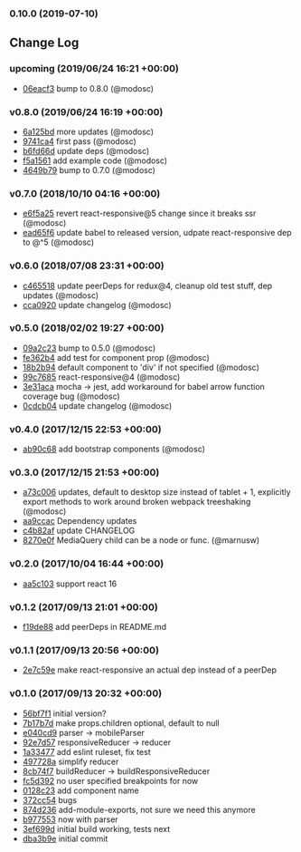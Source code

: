 ### 0.10.0 (2019-07-10)

## Change Log

### upcoming (2019/06/24 16:21 +00:00)
- [06eacf3](https://github.com/modosc/react-responsive-redux/commit/06eacf3b4221abbd6b02ce5131315a456631115d) bump to 0.8.0 (@modosc)

### v0.8.0 (2019/06/24 16:19 +00:00)
- [6a125bd](https://github.com/modosc/react-responsive-redux/commit/6a125bd1f6f08b79f4439b962c560094aec2adbd) more updates (@modosc)
- [9741ca4](https://github.com/modosc/react-responsive-redux/commit/9741ca44848ba08188a55eb810d40f85cecaff7c) first pass (@modosc)
- [b6fd66d](https://github.com/modosc/react-responsive-redux/commit/b6fd66db4bf11c1e4bea752a6dc614f9361894be) update deps (@modosc)
- [f5a1561](https://github.com/modosc/react-responsive-redux/commit/f5a15614644e018e9cf09509b6e647ca386c7570) add example code (@modosc)
- [4649b79](https://github.com/modosc/react-responsive-redux/commit/4649b79f3956241d4e609d853fddc42ef1fb9667) bump to 0.7.0 (@modosc)

### v0.7.0 (2018/10/10 04:16 +00:00)
- [e6f5a25](https://github.com/modosc/react-responsive-redux/commit/e6f5a252929b6bbf16f5bc06609b10ea93ba6ba9) revert react-responsive@5 change since it breaks ssr (@modosc)
- [ead65f6](https://github.com/modosc/react-responsive-redux/commit/ead65f60a1bc7e48b732291ca0f9d0c0600c91cf) update babel to released version, udpate react-responsive dep to @^5 (@modosc)

### v0.6.0 (2018/07/08 23:31 +00:00)
- [c465518](https://github.com/modosc/react-responsive-redux/commit/c4655186de52008ee5f6a7ed2fffcd5ab235b29a) update peerDeps for redux@4, cleanup old test stuff, dep updates (@modosc)
- [cca0920](https://github.com/modosc/react-responsive-redux/commit/cca0920982e5a688fed7aa20ca398d5ea18139ba) update changelog (@modosc)

### v0.5.0 (2018/02/02 19:27 +00:00)
- [09a2c23](https://github.com/modosc/react-responsive-redux/commit/09a2c23e012365bc651aa4f31ee531c6de44c8d0) bump to 0.5.0 (@modosc)
- [fe362b4](https://github.com/modosc/react-responsive-redux/commit/fe362b4a1a3eea26231a48b1b8010eeb6827f870) add test for component prop (@modosc)
- [18b2b94](https://github.com/modosc/react-responsive-redux/commit/18b2b9460d2049b15141d3df49529baf5f8e6337) default component to 'div' if not specified (@modosc)
- [99c7685](https://github.com/modosc/react-responsive-redux/commit/99c7685e913a5f6bbbedd90a1b5a8bd5fd8f7420) react-responsive@4 (@modosc)
- [3e31aca](https://github.com/modosc/react-responsive-redux/commit/3e31aca9a38cec8c4299115d5fb7b56b92df71a4) mocha -> jest, add workaround for babel arrow function coverage bug (@modosc)
- [0cdcb04](https://github.com/modosc/react-responsive-redux/commit/0cdcb04f922de6d56271fed721a1b5f917886fb2) update changelog (@modosc)

### v0.4.0 (2017/12/15 22:53 +00:00)
- [ab90c68](https://github.com/modosc/react-responsive-redux/commit/ab90c688f9dfd9ae9d8cdda8f7a122581413c8fb) add bootstrap components (@modosc)

### v0.3.0 (2017/12/15 21:53 +00:00)
- [a73c006](https://github.com/modosc/react-responsive-redux/commit/a73c00628754ef7ac22ed45d7606cfe3536cd3ff) updates, default to desktop size instead of tablet + 1, explicitly export methods to work around broken webpack treeshaking (@modosc)
- [aa9ccac](https://github.com/modosc/react-responsive-redux/commit/aa9ccac94e6e6ab837f21fce8ea55d01476fa4d1) Dependency updates
- [c4b82af](https://github.com/modosc/react-responsive-redux/commit/c4b82af78f78820f978d6505f5e46fc4d20e51d0) update CHANGELOG
- [8270e0f](https://github.com/modosc/react-responsive-redux/commit/8270e0ff2433c86d52ec9c027d1908c934b48f4e) MediaQuery child can be a node or func. (@marnusw)

### v0.2.0 (2017/10/04 16:44 +00:00)
- [aa5c103](https://github.com/modosc/react-responsive-redux/commit/aa5c1037b3a63e47e2425a2079cd91c807777c93) support react 16

### v0.1.2 (2017/09/13 21:01 +00:00)
- [f19de88](https://github.com/modosc/react-responsive-redux/commit/f19de88205ad7cf033e805958a4b6518357dae29) add peerDeps in README.md

### v0.1.1 (2017/09/13 20:56 +00:00)
- [2e7c59e](https://github.com/modosc/react-responsive-redux/commit/2e7c59e10717aa75bfcbc72a0dd5a0eafd4dab4c) make react-responsive an actual dep instead of a peerDep

### v0.1.0 (2017/09/13 20:32 +00:00)
- [56bf7f1](https://github.com/modosc/react-responsive-redux/commit/56bf7f11bf297bc5953c70cbd56628876bcca916) initial version?
- [7b17b7d](https://github.com/modosc/react-responsive-redux/commit/7b17b7d0cd995276e2a3405938e7db4fa9b101d0) make props.children optional, default to null
- [e040cd9](https://github.com/modosc/react-responsive-redux/commit/e040cd940ce8a3657997f98c014699520240cedc) parser -> mobileParser
- [92e7d57](https://github.com/modosc/react-responsive-redux/commit/92e7d57f22c4636da7c5d55028aee1631469895e) responsiveReducer -> reducer
- [1a33477](https://github.com/modosc/react-responsive-redux/commit/1a33477a5171f79096924568e0e4c435a8ce7885) add eslint ruleset, fix test
- [497728a](https://github.com/modosc/react-responsive-redux/commit/497728a07254127c4bd187a0f03e9250f5cbf9d8) simplify reducer
- [8cb74f7](https://github.com/modosc/react-responsive-redux/commit/8cb74f729dcbb5e0c4713153646a6529ad644309) buildReducer -> buildResponsiveReducer
- [fc5d392](https://github.com/modosc/react-responsive-redux/commit/fc5d3929cdebb44ce24ca843b1970b9d4bffdf98) no user specified breakpoints for now
- [0128c23](https://github.com/modosc/react-responsive-redux/commit/0128c23a17312da393256ff6ddbf87c6f320b171) add component name
- [372cc54](https://github.com/modosc/react-responsive-redux/commit/372cc546028fbf63030979f105db77c081da3723) bugs
- [874d236](https://github.com/modosc/react-responsive-redux/commit/874d236d580ea204796837de9c3a54d45894f543) add-module-exports, not sure we need this anymore
- [b977553](https://github.com/modosc/react-responsive-redux/commit/b977553339804f0f67dd69fd581dc38c7b4e3dd4) now with parser
- [3ef699d](https://github.com/modosc/react-responsive-redux/commit/3ef699d9eb00ed083aae4c041d66c4844f6a835c) initial build working, tests next
- [dba3b9e](https://github.com/modosc/react-responsive-redux/commit/dba3b9e2ecd78c5af7725011c44ca56c3bf22b01) initial commit